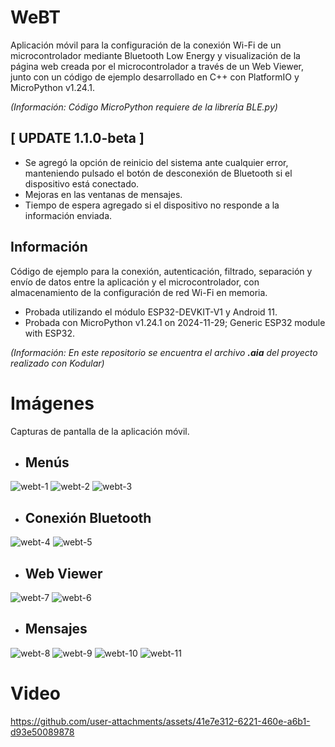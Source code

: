 # WeBT
Aplicación móvil para la configuración de la conexión Wi-Fi de un microcontrolador mediante Bluetooth Low Energy y visualización de la página web creada por el microcontrolador a través de un Web Viewer, junto con un código de ejemplo desarrollado en C++ con PlatformIO y MicroPython v1.24.1.

_(Información: Código MicroPython requiere de la librería BLE.py)_

## [ UPDATE 1.1.0-beta ]
- Se agregó la opción de reinicio del sistema ante cualquier error, manteniendo pulsado el botón de desconexión de Bluetooth si el dispositivo está conectado.
- Mejoras en las ventanas de mensajes.
- Tiempo de espera agregado si el dispositivo no responde a la información enviada.

## Información

Código de ejemplo para la conexión, autenticación, filtrado, separación y envío de datos entre la aplicación y el microcontrolador, con almacenamiento de la configuración de red Wi-Fi en memoria.

- Probada utilizando el módulo ESP32-DEVKIT-V1 y Android 11.
- Probada con MicroPython v1.24.1 on 2024-11-29; Generic ESP32 module with ESP32.

_(Información: En este repositorio se encuentra el archivo **.aia** del proyecto realizado con Kodular)_

# Imágenes
Capturas de pantalla de la aplicación móvil.

- ## Menús
![webt-1](https://github.com/user-attachments/assets/dcdba829-9364-47d0-be76-f7444355e844)
![webt-2](https://github.com/user-attachments/assets/c42043c1-5b7b-4916-a25b-6e9fc5298605)
![webt-3](https://github.com/user-attachments/assets/7c2175f5-6399-4d56-b6f2-e415bfb4c6f6)


- ## Conexión Bluetooth
![webt-4](https://github.com/user-attachments/assets/cd3e5d49-331f-43ea-a860-e674e72ef540)
![webt-5](https://github.com/user-attachments/assets/7172d0df-cd3b-4673-83c6-7db11dfc3417)

- ## Web Viewer
![webt-7](https://github.com/user-attachments/assets/79d845c1-ba1f-4240-9097-ffeeff4e0ab7)
![webt-6](https://github.com/user-attachments/assets/c121fc4e-6f64-4274-9183-44c3a5e04670)

- ## Mensajes
![webt-8](https://github.com/user-attachments/assets/73ff9a4d-f4ab-43da-a58c-46ea75ca3152)
![webt-9](https://github.com/user-attachments/assets/7754a641-f9d8-49b0-8a5d-842bf30f9628)
![webt-10](https://github.com/user-attachments/assets/21c75ab4-006e-4931-a8f2-5850f8e10051)
![webt-11](https://github.com/user-attachments/assets/d0730c91-0511-4ea5-be30-e6f2d76b1e14)

# Video
https://github.com/user-attachments/assets/41e7e312-6221-460e-a6b1-d93e50089878
